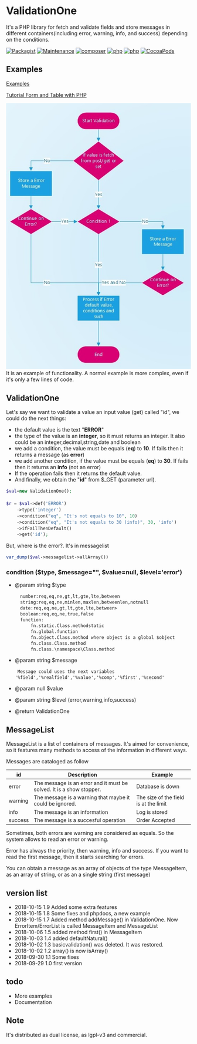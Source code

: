 # ValidationOne
It's a PHP library for fetch and validate fields and store messages in different containers(including error, warning, info, and success) depending on the conditions.


[![Packagist](https://img.shields.io/packagist/v/eftec/validationone.svg)](https://packagist.org/packages/eftec/validationone)
[![Maintenance](https://img.shields.io/maintenance/yes/2018.svg)]()
[![composer](https://img.shields.io/badge/composer-%3E1.6-blue.svg)]()
[![php](https://img.shields.io/badge/php->5.6-green.svg)]()
[![php](https://img.shields.io/badge/php-7.x-green.svg)]()
[![CocoaPods](https://img.shields.io/badge/docs-70%25-yellow.svg)]()

## Examples

[Examples](https://github.com/EFTEC/ValidationOne/tree/master/examples)

[Tutorial Form and Table with PHP](https://github.com/EFTEC/BladeOne-tutorial1)

![diagram example](examples/docs/DiagramExample.jpg)  
It is an example of functionality.  A normal example is more complex, even if it's only a few lines of code.


## ValidationOne

Let's say we want to validate a value an input value (get) called "id", we could do the next things:

* the default value is the text "**ERROR**"
* the type of the value is an **integer**, so it must returns an integer.   It also could be an integer,decimal,string,date and boolean
* we add a condition, the value must be equals (**eq**) to **10**. If fails then it returns a message (as **error**)
* we add another condition, if the value must be equals (**eq**) to **30**. If fails then it returns an **info** (not an error)
* If the operation fails then it returns the default value.
* And finally, we obtain the "**id**" from $_GET (parameter url).

```php
$val=new ValidationOne();

$r = $val->def('ERROR')
    ->type('integer')
    ->condition("eq", "It's not equals to 10", 10)
    ->condition("eq", "It's not equals to 30 (info)", 30, 'info')
    ->ifFailThenDefault()
    ->get('id');
```

But, where is the error?.  It's in messagelist

```php
var_dump($val->messagelist->allArray())
```

### condition ($type, $message="", $value=null, $level='error')

* @param string $type  


        number:req,eq,ne,gt,lt,gte,lte,between
        string:req,eq,ne,minlen,maxlen,betweenlen,notnull
        date:req,eq,ne,gt,lt,gte,lte,between>
        boolean:req,eq,ne,true,false
        function:
            fn.static.Class.methodstatic
            fn.global.function
            fn.object.Class.method where object is a global $object
            fn.class.Class.method
            fn.class.\namespace\Class.method

* @param string $message  

       Message could uses the next variables '%field','%realfield','%value','%comp','%first','%second'  

* @param null $value
* @param string $level (error,warning,info,success)
* @return ValidationOne

## MessageList

MessageList is a list of containers of messages. It's aimed for convenience, so it features many methods to  access of the information in different ways. 

Messages are cataloged as follow

| id      | Description                                                          | Example                               |
|---------|----------------------------------------------------------------------|---------------------------------------|
| error   | The message is an error and it must be solved. It is a show stopper. | Database is down                      |
| warning | The message is a warning that maybe it could be ignored.             | The size of the field is at the limit |
| info    | The message is an information                                        | Log is stored                         |
| success | The message is a succesful operation                                 | Order Accepted                        |                             |


Sometimes, both errors are warning are considered as equals. So the system allows to read an error or warning.

Error has always the priority, then warning, info and success.  If you want to read the first message, then it starts searching for errors.

You can obtain a message as an array of objects of the type MessageItem, as an array of string, or as an a single string (first message)




## version list

* 2018-10-15 1.9 Added some extra features
* 2018-10-15 1.8 Some fixes and phpdocs, a new example
* 2018-10-15 1.7 Added method addMessage() in ValidationOne. Now ErrorItem/ErrorList is called MessageItem and MessageList
* 2018-10-06 1.5 added method first() in MessageItem 
* 2018-10-03 1.4 added defaultNatural()
* 2018-10-02 1.3 basicvalidation() was deleted. It was restored.
* 2018-10-02 1.2 array() is now isArray()
* 2018-09-30 1.1 Some fixes
* 2018-09-29 1.0 first version

## todo
* More examples
* Documentation


## Note
 
It's distributed as dual license, as lgpl-v3 and commercial.
